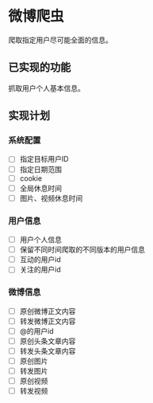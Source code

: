 # 微博爬虫

爬取指定用户尽可能全面的信息。

## 已实现的功能

抓取用户个人基本信息。

## 实现计划

### 系统配置

- [ ] 指定目标用户ID
- [ ] 指定日期范围
- [ ] cookie
- [ ] 全局休息时间
- [ ] 图片、视频休息时间

### 用户信息

- [ ] 用户个人信息
- [ ] 保留不同时间爬取的不同版本的用户信息
- [ ] 互动的用户id
- [ ] 关注的用户id

### 微博信息

- [ ] 原创微博正文内容
- [ ] 转发微博正文内容
- [ ] @的用户id
- [ ] 原创头条文章内容
- [ ] 转发头条文章内容
- [ ] 原创图片
- [ ] 转发图片
- [ ] 原创视频
- [ ] 转发视频
